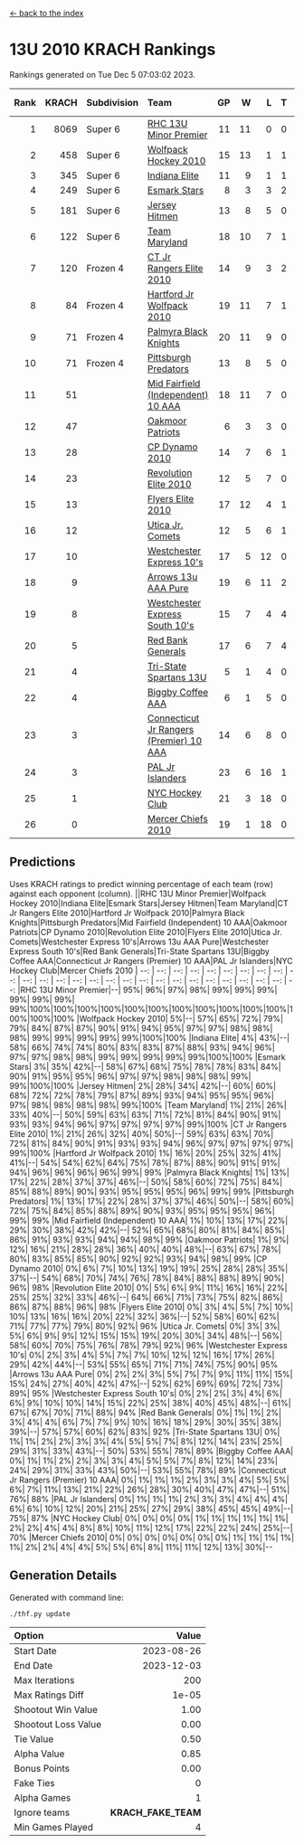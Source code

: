 [<- back to the index](readme.md)
# 13U 2010 KRACH Rankings
Rankings generated on Tue Dec  5 07:03:02 2023.

Rank|KRACH|Subdivision|Team|GP|W|L|T|OTW|OTL|SoS|Exp Wins|Win Diff
---:|---:|:---|:---|---:|---:|---:|---:|---:|---:|---:|---:|---:
1|8069|Super 6|[RHC 13U Minor Premier](https://gamesheetstats.com/seasons/3664/teams/140959/schedule)|11|11|0|0|2|0|114|11.8|-0.0
2|458|Super 6|[Wolfpack Hockey 2010](https://gamesheetstats.com/seasons/3664/teams/140960/schedule)|15|13|1|1|0|1|57|14.4|0.0
3|345|Super 6|[Indiana Elite](https://gamesheetstats.com/seasons/3664/teams/144350/schedule)|11|9|1|1|0|0|69|10.4|0.0
4|249|Super 6|[Esmark Stars](https://gamesheetstats.com/seasons/3664/teams/140972/schedule)|8|3|3|2|0|1|1916|4.8|-0.0
5|181|Super 6|[Jersey Hitmen](https://gamesheetstats.com/seasons/3664/teams/140961/schedule)|13|8|5|0|3|1|691|8.9|0.0
6|122|Super 6|[Team Maryland](https://gamesheetstats.com/seasons/3664/teams/140976/schedule)|18|10|7|1|1|0|945|11.4|0.0
7|120|Frozen 4|[CT Jr Rangers Elite 2010](https://gamesheetstats.com/seasons/3664/teams/140955/schedule)|14|9|3|2|1|0|586|10.9|0.0
8|84|Frozen 4|[Hartford Jr Wolfpack 2010](https://gamesheetstats.com/seasons/3664/teams/140957/schedule)|19|11|7|1|0|2|886|12.4|0.0
9|71|Frozen 4|[Palmyra Black Knights](https://gamesheetstats.com/seasons/3664/teams/140973/schedule)|20|11|9|0|0|0|856|11.9|0.0
10|71|Frozen 4|[Pittsburgh Predators](https://gamesheetstats.com/seasons/3664/teams/140974/schedule)|13|8|5|0|0|0|96|8.9|0.0
11|51||[Mid Fairfield (Independent) 10 AAA](https://gamesheetstats.com/seasons/3664/teams/140956/schedule)|18|11|7|0|2|2|92|11.9|0.0
12|47||[Oakmoor Patriots](https://gamesheetstats.com/seasons/3664/teams/162748/schedule)|6|3|3|0|0|0|120|3.9|0.0
13|28||[CP Dynamo 2010](https://gamesheetstats.com/seasons/3664/teams/140968/schedule)|14|7|6|1|1|1|81|8.4|0.0
14|23||[Revolution Elite 2010](https://gamesheetstats.com/seasons/3664/teams/140975/schedule)|12|5|7|0|0|0|80|5.9|0.0
15|13||[Flyers Elite 2010](https://gamesheetstats.com/seasons/3664/teams/140963/schedule)|17|12|4|1|0|0|7|13.4|0.0
16|12||[Utica Jr. Comets](https://gamesheetstats.com/seasons/3664/teams/140970/schedule)|12|5|6|1|2|0|38|6.4|0.0
17|10||[Westchester Express 10's](https://gamesheetstats.com/seasons/3664/teams/140967/schedule)|17|5|12|0|0|1|515|5.9|0.0
18|9||[Arrows 13u AAA Pure](https://gamesheetstats.com/seasons/3664/teams/140965/schedule)|19|6|11|2|0|0|80|7.9|0.0
19|8||[Westchester Express South 10's](https://gamesheetstats.com/seasons/3664/teams/140971/schedule)|15|7|4|4|0|1|10|9.9|0.0
20|5||[Red Bank Generals](https://gamesheetstats.com/seasons/3664/teams/140962/schedule)|17|6|7|4|0|1|9|8.9|0.0
21|4||[Tri-State Spartans 13U](https://gamesheetstats.com/seasons/3664/teams/144349/schedule)|5|1|4|0|1|0|79|1.9|0.0
22|4||[Biggby Coffee AAA](https://gamesheetstats.com/seasons/3664/teams/144347/schedule)|6|1|5|0|0|1|117|1.9|0.0
23|3||[Connecticut Jr Rangers (Premier) 10 AAA](https://gamesheetstats.com/seasons/3664/teams/140958/schedule)|14|6|8|0|0|0|15|6.9|0.0
24|3||[PAL Jr Islanders](https://gamesheetstats.com/seasons/3664/teams/140969/schedule)|23|6|16|1|0|0|43|7.4|0.0
25|1||[NYC Hockey Club](https://gamesheetstats.com/seasons/3664/teams/140966/schedule)|21|3|18|0|0|1|42|3.9|0.0
26|0||[Mercer Chiefs 2010](https://gamesheetstats.com/seasons/3664/teams/140964/schedule)|19|1|18|0|0|0|14|1.9|0.0

## Predictions
Uses KRACH ratings to predict winning percentage of each team (row) against each opponent (column).
||RHC 13U Minor Premier|Wolfpack Hockey 2010|Indiana Elite|Esmark Stars|Jersey Hitmen|Team Maryland|CT Jr Rangers Elite 2010|Hartford Jr Wolfpack 2010|Palmyra Black Knights|Pittsburgh Predators|Mid Fairfield (Independent) 10 AAA|Oakmoor Patriots|CP Dynamo 2010|Revolution Elite 2010|Flyers Elite 2010|Utica Jr. Comets|Westchester Express 10's|Arrows 13u AAA Pure|Westchester Express South 10's|Red Bank Generals|Tri-State Spartans 13U|Biggby Coffee AAA|Connecticut Jr Rangers (Premier) 10 AAA|PAL Jr Islanders|NYC Hockey Club|Mercer Chiefs 2010
| --: | --: | --: | --: | --: | --: | --: | --: | --: | --: | --: | --: | --: | --: | --: | --: | --: | --: | --: | --: | --: | --: | --: | --: | --: | --: | --: 
|RHC 13U Minor Premier|--| 95%| 96%| 97%| 98%| 99%| 99%| 99%| 99%| 99%| 99%| 99%|100%|100%|100%|100%|100%|100%|100%|100%|100%|100%|100%|100%|100%|100%
|Wolfpack Hockey 2010|  5%|--| 57%| 65%| 72%| 79%| 79%| 84%| 87%| 87%| 90%| 91%| 94%| 95%| 97%| 97%| 98%| 98%| 98%| 99%| 99%| 99%| 99%| 99%|100%|100%
|Indiana Elite|  4%| 43%|--| 58%| 66%| 74%| 74%| 80%| 83%| 83%| 87%| 88%| 93%| 94%| 96%| 97%| 97%| 98%| 98%| 99%| 99%| 99%| 99%| 99%|100%|100%
|Esmark Stars|  3%| 35%| 42%|--| 58%| 67%| 68%| 75%| 78%| 78%| 83%| 84%| 90%| 91%| 95%| 95%| 96%| 97%| 97%| 98%| 98%| 98%| 99%| 99%|100%|100%
|Jersey Hitmen|  2%| 28%| 34%| 42%|--| 60%| 60%| 68%| 72%| 72%| 78%| 79%| 87%| 89%| 93%| 94%| 95%| 95%| 96%| 97%| 98%| 98%| 98%| 98%| 99%|100%
|Team Maryland|  1%| 21%| 26%| 33%| 40%|--| 50%| 59%| 63%| 63%| 71%| 72%| 81%| 84%| 90%| 91%| 93%| 93%| 94%| 96%| 97%| 97%| 97%| 97%| 99%|100%
|CT Jr Rangers Elite 2010|  1%| 21%| 26%| 32%| 40%| 50%|--| 59%| 63%| 63%| 70%| 72%| 81%| 84%| 90%| 91%| 93%| 93%| 94%| 96%| 97%| 97%| 97%| 97%| 99%|100%
|Hartford Jr Wolfpack 2010|  1%| 16%| 20%| 25%| 32%| 41%| 41%|--| 54%| 54%| 62%| 64%| 75%| 78%| 87%| 88%| 90%| 91%| 91%| 94%| 96%| 96%| 96%| 96%| 99%| 99%
|Palmyra Black Knights|  1%| 13%| 17%| 22%| 28%| 37%| 37%| 46%|--| 50%| 58%| 60%| 72%| 75%| 84%| 85%| 88%| 89%| 90%| 93%| 95%| 95%| 95%| 96%| 99%| 99%
|Pittsburgh Predators|  1%| 13%| 17%| 22%| 28%| 37%| 37%| 46%| 50%|--| 58%| 60%| 72%| 75%| 84%| 85%| 88%| 89%| 90%| 93%| 95%| 95%| 95%| 96%| 99%| 99%
|Mid Fairfield (Independent) 10 AAA|  1%| 10%| 13%| 17%| 22%| 29%| 30%| 38%| 42%| 42%|--| 52%| 65%| 68%| 80%| 81%| 84%| 85%| 86%| 91%| 93%| 93%| 94%| 94%| 98%| 99%
|Oakmoor Patriots|  1%|  9%| 12%| 16%| 21%| 28%| 28%| 36%| 40%| 40%| 48%|--| 63%| 67%| 78%| 80%| 83%| 85%| 85%| 90%| 92%| 92%| 93%| 94%| 98%| 99%
|CP Dynamo 2010|  0%|  6%|  7%| 10%| 13%| 19%| 19%| 25%| 28%| 28%| 35%| 37%|--| 54%| 68%| 70%| 74%| 76%| 78%| 84%| 88%| 88%| 89%| 90%| 96%| 98%
|Revolution Elite 2010|  0%|  5%|  6%|  9%| 11%| 16%| 16%| 22%| 25%| 25%| 32%| 33%| 46%|--| 64%| 66%| 71%| 73%| 75%| 82%| 86%| 86%| 87%| 88%| 96%| 98%
|Flyers Elite 2010|  0%|  3%|  4%|  5%|  7%| 10%| 10%| 13%| 16%| 16%| 20%| 22%| 32%| 36%|--| 52%| 58%| 60%| 62%| 71%| 77%| 77%| 79%| 80%| 92%| 96%
|Utica Jr. Comets|  0%|  3%|  3%|  5%|  6%|  9%|  9%| 12%| 15%| 15%| 19%| 20%| 30%| 34%| 48%|--| 56%| 58%| 60%| 70%| 75%| 76%| 78%| 79%| 92%| 96%
|Westchester Express 10's|  0%|  2%|  3%|  4%|  5%|  7%|  7%| 10%| 12%| 12%| 16%| 17%| 26%| 29%| 42%| 44%|--| 53%| 55%| 65%| 71%| 71%| 74%| 75%| 90%| 95%
|Arrows 13u AAA Pure|  0%|  2%|  2%|  3%|  5%|  7%|  7%|  9%| 11%| 11%| 15%| 15%| 24%| 27%| 40%| 42%| 47%|--| 52%| 62%| 69%| 69%| 72%| 73%| 89%| 95%
|Westchester Express South 10's|  0%|  2%|  2%|  3%|  4%|  6%|  6%|  9%| 10%| 10%| 14%| 15%| 22%| 25%| 38%| 40%| 45%| 48%|--| 61%| 67%| 67%| 70%| 71%| 88%| 94%
|Red Bank Generals|  0%|  1%|  1%|  2%|  3%|  4%|  4%|  6%|  7%|  7%|  9%| 10%| 16%| 18%| 29%| 30%| 35%| 38%| 39%|--| 57%| 57%| 60%| 62%| 83%| 92%
|Tri-State Spartans 13U|  0%|  1%|  1%|  2%|  2%|  3%|  3%|  4%|  5%|  5%|  7%|  8%| 12%| 14%| 23%| 25%| 29%| 31%| 33%| 43%|--| 50%| 53%| 55%| 78%| 89%
|Biggby Coffee AAA|  0%|  1%|  1%|  2%|  2%|  3%|  3%|  4%|  5%|  5%|  7%|  8%| 12%| 14%| 23%| 24%| 29%| 31%| 33%| 43%| 50%|--| 53%| 55%| 78%| 89%
|Connecticut Jr Rangers (Premier) 10 AAA|  0%|  1%|  1%|  1%|  2%|  3%|  3%|  4%|  5%|  5%|  6%|  7%| 11%| 13%| 21%| 22%| 26%| 28%| 30%| 40%| 47%| 47%|--| 51%| 76%| 88%
|PAL Jr Islanders|  0%|  1%|  1%|  1%|  2%|  3%|  3%|  4%|  4%|  4%|  6%|  6%| 10%| 12%| 20%| 21%| 25%| 27%| 29%| 38%| 45%| 45%| 49%|--| 75%| 87%
|NYC Hockey Club|  0%|  0%|  0%|  0%|  1%|  1%|  1%|  1%|  1%|  1%|  2%|  2%|  4%|  4%|  8%|  8%| 10%| 11%| 12%| 17%| 22%| 22%| 24%| 25%|--| 70%
|Mercer Chiefs 2010|  0%|  0%|  0%|  0%|  0%|  0%|  0%|  1%|  1%|  1%|  1%|  1%|  2%|  2%|  4%|  4%|  5%|  5%|  6%|  8%| 11%| 11%| 12%| 13%| 30%|--

## Generation Details

Generated with command line:
```
./thf.py update
```

| Option | Value |
| :----- | ----: |
| Start Date | 2023-08-26 |
| End Date | 2023-12-03 |
| Max Iterations | 200 |
| Max Ratings Diff | 1e-05 |
| Shootout Win Value | 1.00 |
| Shootout Loss Value | 0.00 |
| Tie Value | 0.50 |
| Alpha Value | 0.85 |
| Bonus Points | 0.00 |
| Fake Ties | 0 |
| Alpha Games | 1 |
| Ignore teams | __KRACH_FAKE_TEAM__ |
| Min Games Played | 4 |

